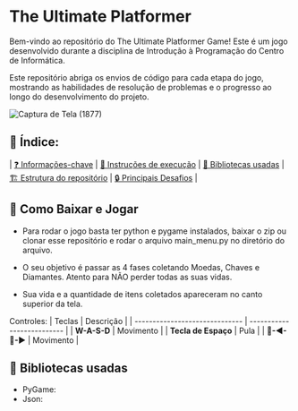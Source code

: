 # The Ultimate Platformer

Bem-vindo ao repositório do The Ultimate Platformer Game! Este é um jogo desenvolvido durante a disciplina de Introdução à Programação do Centro de Informática.

Este repositório abriga os envios de código para cada etapa do jogo, mostrando as habilidades de resolução de problemas e o progresso ao longo do desenvolvimento do projeto.


![Captura de Tela (1877)](https://github.com/joseivann/jogo/assets/84510651/9b8081b5-cc95-4d22-9442-c6748ff293a7)

## 📖 Índice:

| [❓ Informações-chave](#The-Ultimate-Platformer)
| [🏃 Instruções de execução](#-Como-Baixar-e-Jogar)
| [📖 Bibliotecas usadas](#-Bibliotecas-usadas)
| [🏗️ Estrutura do repositório](#🏗️-Estrutura-do-repositório)
| [🔒 Principais Desafios](#🔒-Principais-Desafios) |

## 🏃 Como Baixar e Jogar

* Para rodar o jogo basta ter python e pygame instalados, baixar o zip ou clonar esse repositório e rodar o arquivo main_menu.py no diretório do arquivo.

* O seu objetivo é passar as 4 fases coletando Moedas, Chaves e Diamantes. Atento para NÃO perder todas as suas vidas.

* Sua vida e a quantidade de itens coletados apareceram no canto superior da tela.

Controles:
  |            Teclas              |          Descrição           |
  | ------------------------------ | -------------------------- |
  | **W-A-S-D** | Movimento |
  | **Tecla de Espaço** | Pula |
  | **🔼-◀-🔽-▶** | Movimento |

## 📖 Bibliotecas usadas

 * PyGame: 
 * Json: 

